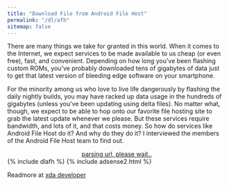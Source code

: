 ```yaml
---
title: "Download File from Android File Host"
permalink: "/dl/afh"
sitemap: false
---
```

There are many things we take for granted in this world. When it comes to the Internet, we expect services to be made available to us cheap (or even free), fast, and convenient. Depending on how long you’ve been flashing custom ROMs, you’ve probably downloaded tens of gigabytes of data just to get that latest version of bleeding edge software on your smartphone.

For the minority among us who love to live life dangerously by flashing the daily nightly builds, you may have racked up data usage in the hundreds of gigabytes (unless you’ve been updating using delta files). No matter what, though, we expect to be able to hop onto our favorite file hosting site to grab the latest update whenever we please. But these services require bandwidth, and lots of it, and that costs money. So how do services like Android File Host do it? And why do they do it? I interviewed the members of the Android File Host team to find out.

<div style="display: block; text-align: center;">

<a href="/" id="download" class="btn btn--primary">
parsing url, please wait..
</a>

</div>
{% include dlafh %} 
{% include adsense2.html %}

Readmore at [xda developer](https://www.xda-developers.com/androidfilehost-interview/)